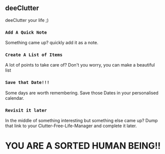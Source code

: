 ## deeClutter

deeClutter your life ;)

### `Add A Quick Note`

Something came up? quickly add it as a note.

### `Create A List of Items `

A lot of points to take care of? Don't you worry, you can make a beautiful list

### `Save that Date!!!`

Some days are worth remembering. Save those Dates in your personalised calendar.

### `Revisit it later`

In the middle of something interesting but something else came up? Dump that link to your Clutter-Free-Life-Manager and complete it later.

# YOU ARE A SORTED HUMAN BEING!!